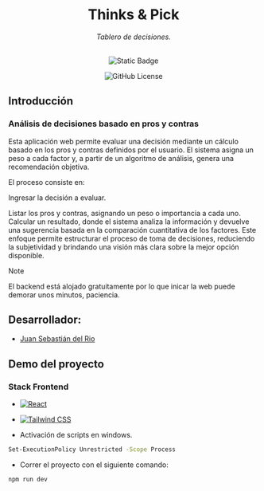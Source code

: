 <div align="center">
   <h1>Thinks & Pick</h1>
   <i>Tablero de decisiones.</i>
   <br>
   <br>
   <p>
      <img alt="Static Badge" src="https://img.shields.io/badge/App-Under%20construction-blue">
   </p>
   <p>
      <img alt="GitHub License" src="https://img.shields.io/github/license/S2JuanS2/S2JuanS2.github.io?style=for-the-badge">
   </p>

</div>

## Introducción
<h3>Análisis de decisiones basado en pros y contras</h3>
Esta aplicación web permite evaluar una decisión mediante un cálculo basado en los pros y contras definidos por el usuario. El sistema asigna un peso a cada factor y, a partir de un algoritmo de análisis, genera una recomendación objetiva.

El proceso consiste en:

Ingresar la decisión a evaluar.

Listar los pros y contras, asignando un peso o importancia a cada uno.
Calcular un resultado, donde el sistema analiza la información y devuelve una sugerencia basada en la comparación cuantitativa de los factores.
Este enfoque permite estructurar el proceso de toma de decisiones, reduciendo la subjetividad y brindando una visión más clara sobre la mejor opción disponible.

> [!NOTE]
> El backend está alojado gratuitamente por lo que inicar la web puede demorar unos minutos, paciencia.

## Desarrollador:

- [Juan Sebastián del Rio](https://github.com/S2JuanS2)

## Demo del proyecto

<div>
   <a href="s2juans2.github.io"></a>
</div>

### Stack Frontend

- [![React](https://img.shields.io/badge/React-20232A?style=for-the-badge&logo=react&logoColor=61DAFB)](https://reactjs.org/)
- [![Tailwind CSS](   https://img.shields.io/badge/Tailwind_CSS-38B2AC?style=for-the-badge&logo=tailwind-css&logoColor=white)](https://tailwindcss.com/)


- Activación de scripts en windows.
```bash
Set-ExecutionPolicy Unrestricted -Scope Process
```

- Correr el proyecto con el siguiente comando:

```bash
npm run dev
```